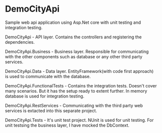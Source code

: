 # DemoCityApi
Sample web api application using Asp.Net core with unit testing and integration testing.

DemoCityApi - API layer. Contains the controllers and registering the dependencies.

DemoCityApi.Business - Business layer. Responsible for communicating with the other components such as database or any other third party services.

DemoCityApi.Data - Data layer. EntityFramework(with code first approach) is used to communicate with the database.

DemoCityApi.FunctionalTests - Contains the integration tests. Doesn't cover many scenarios. But it has the setup ready to extent further. In memory database is used for integration testing.

DemoCityApi.RestServices - Communicating with the third party web services is extacted into this separate project. 

DemoCityApi.Tests - It's unit test project. NUnit is used for unit testing. For unit testsing the business layer, I have mocked the DbContext. 


